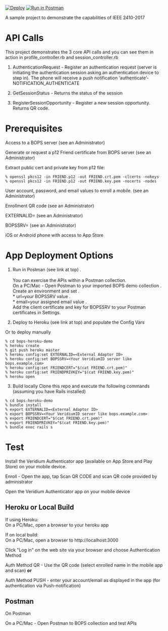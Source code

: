 [![Deploy](https://www.herokucdn.com/deploy/button.svg)](https://heroku.com/deploy) [![Run in Postman](https://run.pstmn.io/button.svg)](https://app.getpostman.com/run-collection/68e1d0a5d7b0f6455029)

A sample project to demonstrate the capabilities of IEEE 2410-2017

# API Calls

This project demonstrates the 3 core API calls and you can see them in action in profile_controller.rb and session_controller.rb

1. AuthenticationRequest - Register an authentication request (server is initiating the authentication session asking an authentication device to step in). The phone will receive a push notification ‘authenticate’-NOTIFICATION_AUTHENTICATE

2. GetSessionStatus - Returns the status of the session

3. RegisterSessionOpportunity - Register a new session opportunity. Returns QR code.

# Prerequisites

Access to a BOPS server (see an Administrator)

Generate or request a p12 Friend certificate from BOPS server (see an Administrator)

Extract public cert and private key from p12 file:

~~~~
% openssl pkcs12 -in FRIEND.p12 -out FRIEND.crt.pem -clcerts -nokeys
% openssl pkcs12 -in FRIEND.p12 -out FRIEND.key.pem -nocerts -nodes
~~~~

User account, password, and email values to enroll a mobile. (see an Administrator)

Enrollment QR code (see an Administrator)

EXTERNALID=<External Adaptor ID> (see an Administrator)

BOPSSRV=<Your VeridiumID server like bops.example.com> (see an Administrator)

iOS or Android phone with access to App Store

# App Deployment Options

1. Run in Postman (see link at top) . <br/><br/>
You can exercise the APIs within a Postman collection.  <br/>
    On a PC/Mac - Open Postman to your imported BOPS demo collection . <br/>
    Create an environment and set . <br/>
       * url=your BOPSSRV value . <br/>
       * email=your assigned email value . <br/>
    Add the client certificate and key for BOPSSRV to your Postman certificates in Settings.  

2. Deploy to Heroku (see link at top) and populate the Config Vars

Or to deploy manually
~~~~
% cd bops-heroku-demo
% heroku create
% git push heroku master
% heroku config:set EXTERNALID=<External Adaptor ID>
% heroku config:set BOPSSRV=<Your VeridiumID server like bops.example.com>
% heroku config:set FRIENDCERT="$(cat FRIEND.crt.pem)"
% heroku config:set FRIENDPRIVKEY="$(cat FRIEND.key.pem)"
% heroku open
~~~~

3. Build locally
Clone this repo and execute the following commands (assuming you have Rails installed)

~~~~
% cd bops-heroku-demo
% bundle install
% export EXTERNALID=<External Adaptor ID>
% export BOPSSRV=<Your VeridiumID server like bops.example.com>
% export FRIENDCERT="$(cat FRIEND.crt.pem)"
% export FRIENDPRIVKEY="$(cat FRIEND.key.pem)"
% bundle exec rails s
~~~~

# Test

Install the Veridium Authenticator app (available on App Store and Play Store) on your mobile device.

Enroll - Open the app, tap Scan QR CODE and  scan QR code provided by administrator

Open the Veridium Authenticator app on your mobile device

## Heroku or Local Build
If using Heroku: <br/>
    On a PC/Mac, open a browser to your heroku app

If on local build: <br/>
     On a PC/Mac, open a browser to http://localhost:3000

Click "Log in" on the web site via your browser and choose Authentication Method

Auth Method QR - Use the QR code (select enrolled name in the mobile app and scan) **or**

Auth Method PUSH - enter your account/email as displayed in the app (for authentication via Push-notification)

## Postman
On Postman

   On a PC/Mac - Open Postman to BOPS collection and test APIs
 
